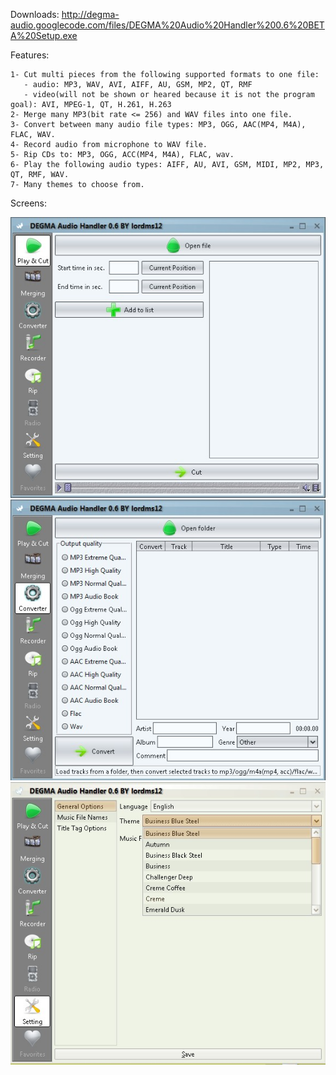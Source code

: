 Downloads:
http://degma-audio.googlecode.com/files/DEGMA%20Audio%20Handler%200.6%20BETA%20Setup.exe

Features:

    1- Cut multi pieces from the following supported formats to one file:
       - audio: MP3, WAV, AVI, AIFF, AU, GSM, MP2, QT, RMF
       - video(will not be shown or heared because it is not the program goal): AVI, MPEG-1, QT, H.261, H.263
    2- Merge many MP3(bit rate <= 256) and WAV files into one file.
    3- Convert between many audio file types: MP3, OGG, AAC(MP4, M4A), FLAC, WAV.
    4- Record audio from microphone to WAV file.
    5- Rip CDs to: MP3, OGG, ACC(MP4, M4A), FLAC, wav.
    6- Play the following audio types: AIFF, AU, AVI, GSM, MIDI, MP2, MP3, QT, RMF, WAV.
    7- Many themes to choose from.

Screens:

![Play & Cut](https://github.com/MostafaGazar/DEGMA-Audio-Handler/raw/master/screens/0.6%201.jpg "Play & Cut")
![Convertor](https://github.com/MostafaGazar/DEGMA-Audio-Handler/raw/master/screens/0.6%202.jpg "Convertor")
![Settings-themes](https://github.com/MostafaGazar/DEGMA-Audio-Handler/raw/master/screens/0.6%203.jpg "Settings-themes")